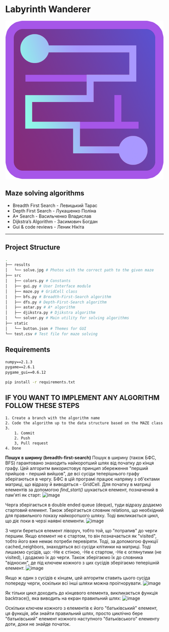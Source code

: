 # Labyrinth Wanderer

![alt text](img/LabWanderer.png)

## Maze solving algorithms

- Breadth First Search - Левицький Тарас
- Depth First Search - Лукашенко Поліна
- A* Search - Васильченко Владислав
- Dijkstra’s Algorithm - Засимович Богдан
- Gui & code reviews - Леник Нікіта

---

## Project Structure

```bash
.
├── results
│   └── solve.jpg # Photos with the correct path to the given maze
├── src
│   ├── colors.py # Constants
│   ├── gui.py # User Interface module
│   ├── maze.py # GridCell class
│   ├── bfs.py # Breadth-First-Search algorithm
│   ├── dfs.py # Depth-First-Search algorithm
│   ├── astar.py # A* algorithm
│   ├── djikstra.py # Djikstra algorithm
│   └── solver.py # Main utility for solving algorithms
├── static
│   └── button.json # Themes for GUI
└── test.csv # Test file for maze solving
```

## Requirements

```txt
numpy==2.1.3
pygame==2.6.1
pygame_gui==0.6.12
```

```bash
pip install -r requirements.txt
```

## IF YOU WANT TO IMPLEMENT ANY ALGORITHM FOLLOW THESE STEPS

    1. Create a branch with the algorithm name
    2. Code the algorithm up to the data structure based on the MAZE class
    3.
        1. Commit
        2. Push
        3, Pull request
    4. Done
**Пошук в ширину (breadth-first-search)**
Пошук в ширину (також БФС, BFS) гарантовано знаходить найкоротший шлях від початку до кінця графу. Цей алгоритм використовує принцип збереження "перший прийшов - перший вийшов", де всі сусіди теперішнього графу зберігаються в чергу.
БФС в цій програмі працює напряму з об'єктами матриці, що відразу й виводяться - GridCell. Для початку в матриці елементів за допомогою *find_start()* шукається елемент, позначений в пам'яті як старт:
![image](https://github.com/user-attachments/assets/ae79bb5f-f53b-457f-82b8-35c8e6cd83bb)

Черга зберігається в double ended queue (deque), туди відразу додаємо стартовий елемент. Також зберігається словник relations, що необхідний для правильного показу найкоротшого шляху.
Тоді викликається цикл, що діє поки в черзі наявні елементи.
![image](https://github.com/user-attachments/assets/775d4775-5c35-41c1-8240-6d5c585d1a33)

З черги береться елемент ліворуч, тобто той, що "потрапив" до черги першим. Якщо елемент не є стартом, то він позначається як "visited", тобто його вже немає потреби перевіряти. Тоді, за допомогою функції cached_neighbors, знаходяться всі сусіди клітинки на матриці. Тоді лишаємо сусідів, що:
-Не є стіною,
-Не є стартом,
-Не є оглянутими (не visited),
і додаємо їх до черги. Також зберігаємо їх до словника "відносин", де під ключем кожного з цих сусідів зберігаємо теперішній елемент.
![image](https://github.com/user-attachments/assets/51cb5d9c-f423-4a9f-a6da-0ae850003fec)

Якщо ж один з сусідів є кінцем, цей алгоритм ставить цього сусіда попереду черги, оскільки всі інші шляхи можна проігнорувати.
![image](https://github.com/user-attachments/assets/e9c865b2-11bf-45eb-9a4b-c78097c789d4)

Як тільки цикл доходить до кінцевого елемента, викликається функція backtrace(), яка виводить на екран правильний шлях:
![image](https://github.com/user-attachments/assets/53c3b06f-3072-44a3-add7-a23aea4bc0a0)

Оскільки ключем кожного з елементів є його "батьківський" елемент, ця функція, аби знайти правильний шлях, просто циклічно бере "батьківський" елемент кожного наступного "батьківського" елементу доти, доки не знайде початок.
